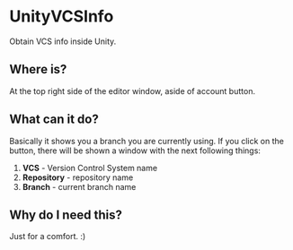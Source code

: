 # UnityVCSInfo
Obtain VCS info inside Unity.

## Where is? 
At the top right side of the editor window, aside of account button.

## What can it do?
Basically it shows you a branch you are currently using. If you click on the button, there will be shown a window with the next following things:
1. __VCS__ - Version Control System name
2. __Repository__ - repository name
3. __Branch__ - current branch name

## Why do I need this?
Just for a comfort. :)
